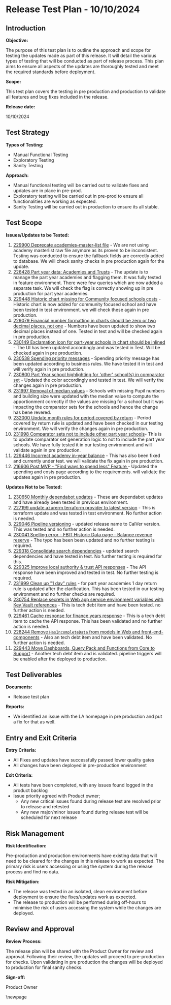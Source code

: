 ﻿# Release Test Plan - 10/10/2024

## Introduction
**Objective:**

The purpose of this test plan is to outline the approach and scope for testing the updates made as part of this release.
It will detail the various types of testing that will be conducted as part of release process. This plan aims to ensure
all aspects of the updates are thoroughly tested and meet the required standards before deployment.

**Scope:**

This test plan covers the testing in pre production and production to validate all features and bug fixes included in the release.

**Release date:**

10/10/2024

## Test Strategy
**Types of Testing:**

- Manual Functional Testing
- Exploratory Testing
- Sanity Testing

**Approach:**

- Manual functional testing will be carried out to validate fixes and updates are in place in pre-prod.
- Exploratory testing will be carried out in pre-prod to ensure all functionalities are working as expected.
- Sanity Testing will be carried out in production to ensure its all stable. 
## Test Scope
**Issues/Updates to be Tested:**
1. [229900 Deprecate academies-master-list file](https://dev.azure.com/dfe-ssp/s198-DfE-Benchmarking-service/_workitems/edit/229900) - We are not using academy masterlist raw file anymore as its proven to be inconsistent. Testing was conducted to ensure the fallback fields are correctly added to database. We will check sanity checks in pre production again for the update.
2. [226428 Part year data: Academies and Trusts](https://dev.azure.com/dfe-ssp/s198-DfE-Benchmarking-service/_workitems/edit/226428) - The update is to manage the part year academies and flagging them. It was fully tested in feature environment. There were few queries which are now added a separate task. We will check the flag is correctly showing up in pre production for part year academies. 
3. [229448 Historic chart missing for Community focused schools costs](https://dev.azure.com/dfe-ssp/s198-DfE-Benchmarking-service/_workitems/edit/229448) - Historic chart is now added for community focused school and have been tested in test environment. we will check these again in pre production. 
4. [229079 Financial number formatting in charts should be zero or two decimal places, not one](https://dev.azure.com/dfe-ssp/s198-DfE-Benchmarking-service/_workitems/edit/229079) - Numbers have been updated to show two decimal places instead of one. Tested in test and will be checked again in pre production. 
5. [230149 Exclamation icon for part-year schools in chart should be inlined](https://dev.azure.com/dfe-ssp/s198-DfE-Benchmarking-service/_workitems/edit/230149) - The UI has been updated accordingly and was tested in Test. Will be checked again in pre production. 
6. [230538 Spending priority messages](https://dev.azure.com/dfe-ssp/s198-DfE-Benchmarking-service/_workitems/edit/230538) - Spending priority message has been updated according to business rules. We have tested it in test and will verify again in pre production. 
7. [230800 Part Year school highlighting for 'other' school(s) in comparator set](https://dev.azure.com/dfe-ssp/s198-DfE-Benchmarking-service/_workitems/edit/230800) - Updated the color accordingly and tested in test. We will verify the changes again in pre production. 
8. [231997 Removal of median values](https://dev.azure.com/dfe-ssp/s198-DfE-Benchmarking-service/_workitems/edit/231997) - Schools with missing Pupil numbers and building size were updated with the median value to compute the apportionment correctly if the values are missing for a school but it was impacting the comparator sets for the schools and hence the change has bene revered. 
9. [232000 Update month rules for period covered by return](https://dev.azure.com/dfe-ssp/s198-DfE-Benchmarking-service/_workitems/edit/232000) - Period covered by return rule is updated and have been checked in our testing environment. We will verify the changes again in pre production.  
10. [231998 Comparator sets not to include other part year schools](https://dev.azure.com/dfe-ssp/s198-DfE-Benchmarking-service/_workitems/edit/231998)- This is to update comparator set generation logic to not to include the part year schools. We have fully tested it in our testing environment and will validate again in pre production.
11. [229446 Incorrect academy in-year balance](https://dfe-ssp.visualstudio.com/s198-DfE-Benchmarking-service/_workitems/edit/229446) - This has also been fixed and currently under test. we will validate the fix again in pre production.
12. [216606 Post MVP - "Find ways to spend less" Feature ](https://dfe-ssp.visualstudio.com/s198-DfE-Benchmarking-service/_workitems/edit/216606) - Updated the spending and costs page according to the requirements. will validate the updates again in pre production.

**Updates Not to be Tested:**

1. [230650 Monthly dependabot updates](https://dev.azure.com/dfe-ssp/s198-DfE-Benchmarking-service/_workitems/edit/230656) - These are dependabot updates and have already been tested in previous environment.
2. [227199 update azurerm terraform provider to latest version](https://dev.azure.com/dfe-ssp/s198-DfE-Benchmarking-service/_workitems/edit/227199) - This is terraform update and was tested in test environment. No further action is needed. 
3. [229046 Pipeline versioning](https://dev.azure.com/dfe-ssp/s198-DfE-Benchmarking-service/_workitems/edit/229406) - updated release name to CalVer version. This was tested and no further action is needed. 
4. [230041 Spelling error - FBIT Historic Data page - Balance revenue reserve](https://dev.azure.com/dfe-ssp/s198-DfE-Benchmarking-service/_workitems/edit/230041) - The typo has been been updated and no further testing is required. 
5. [229318 Consolidate search dependencies](https://dev.azure.com/dfe-ssp/s198-DfE-Benchmarking-service/_workitems/edit/229318) - updated search dependencies and have tested in test. No further testing is required for this. 
6. [229325 Improve local authority & trust API responses](https://dev.azure.com/dfe-ssp/s198-DfE-Benchmarking-service/_workitems/edit/229325) - The API response have been improved and tested in test. No further testing is required.
7. [231999 Clean up "1 day" rules](https://dev.azure.com/dfe-ssp/s198-DfE-Benchmarking-service/_workitems/edit/231999) - for part year academies 1 day return rule is updated after the clarification. This has been tested in our testing environment and no further checks are required.
8. [230754 Replace secrets in Web app service environment variables with Key Vault references](https://dfe-ssp.visualstudio.com/s198-DfE-Benchmarking-service/_workitems/edit/230754) - This is tech debt item and have been tested. no further action is needed.
9. [229461 Cache response for finance years response](https://dfe-ssp.visualstudio.com/s198-DfE-Benchmarking-service/_workitems/edit/229461) - This is a tech debt item to cache the API response. This has been validated and no further action is needed.
10. [228244 Remove `HasIncompleteData` from models in Web and front-end-components](https://dfe-ssp.visualstudio.com/s198-DfE-Benchmarking-service/_workitems/edit/228244) - Also an tech debt item and have been validated. No further action is needed.
11. [229443 Move Dashboards, Query Pack and Functions from Core to Support](https://dfe-ssp.visualstudio.com/s198-DfE-Benchmarking-service/_workitems/edit/229443) - Another tech debt item and is validated. pipeline triggers will be enabled after the deployed to production.  

## Test Deliverables
**Documents:**

- Release test plan

**Reports:**

- We identified an issue with the LA homepage in pre production and put a fix for that as well. 


## Entry and Exit Criteria
**Entry Criteria:**

- All Fixes and updates have successfully passed lower quality gates
- All changes have been deployed in pre-production environment

**Exit Criteria:**

- All tests have been completed, with any issues found logged in the product backlog
- Issue priority agreed with Product owner;
    - Any new critical issues found during release test are resolved prior to release and retested
    - Any new major/minor issues found during release test will be scheduled for next release

## Risk Management
**Risk Identification:**

Pre-production and production environments have existing data that will need to be cleared for the changes in this release to work as expected. The primary risk is users accessing or using the system during the release process and find no data.

**Risk Mitigation:**
- The release was tested in an isolated, clean environment before deployment to ensure the fixes/updates work as expected.
- The release to production will be performed during off-hours to minimise the risk of users accessing the system while the changes are deployed.
## Review and Approval
**Review Process:**

The release plan will be shared with the Product Owner for review and approval. Following their review, the updates will
proceed to pre-production for checks. Upon validating in pre production the changes will be deployed to production for final sanity checks. 

**Sign-off:**

Product Owner

\newpage